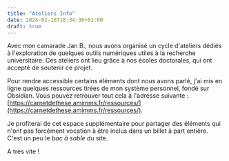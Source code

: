 ```yaml
---
title: "Ateliers Info"
date: 2024-02-16T18:34:36+01:00
draft: true
---
```


Avec mon camarade Jan B., nous avons organisé un cycle d'ateliers dédiés à l'exploration de quelques outils numériques utiles à la recherche universitaire. Ces ateliers ont lieu grâce à nos écoles doctorales, qui ont accepté de soutenir ce projet. 

Pour rendre accessible certains éléments dont nous avons parlé, j'ai mis en ligne quelques ressources tirées de mon système personnel, fondé sur Obsidian. Vous pouvez retrouver tout cela à l'adresse suivante : [https://carnetdethese.amimms.fr/ressources/](https://carnetdethese.amimms.fr/ressources/).

Je profiterai de cet espace supplémentaire pour partager des éléments qui n'ont pas forcément vocation à être inclus dans un billet à part entière. C'est un peu le *bac à sable* du site. 

A très vite !